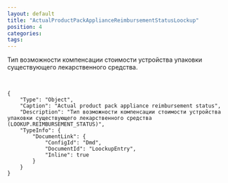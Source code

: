 ```yaml
---
layout: default
title: "ActualProductPackApplianceReimbursementStatusLoockup"
position: 4
categories: 
tags: 
---
```


Тип возможности компенсации стоимости устройства упаковки существующего лекарственного средства.

 

```
{
	"Type": "Object",
	"Caption": "Actual product pack appliance reimbursement status",
	"Description": "Тип возможности компенсации стоимости устройства упаковки существующего лекарственного средства (LOOKUP.REIMBURSEMENT_STATUS)",
	"TypeInfo": {
		"DocumentLink": {
			"ConfigId": "Dmd",
			"DocumentId": "LoockupEntry",
			"Inline": true
		}
	}
}
```

 

 

